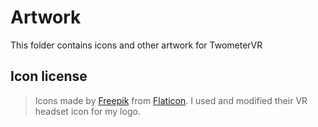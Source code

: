 # Artwork
This folder contains icons and other artwork for TwometerVR

## Icon license
> Icons made by [Freepik](https://www.flaticon.com/de/autoren/freepik) from [Flaticon](https://www.flaticon.com/de/).
I used and modified their VR headset icon for my logo.